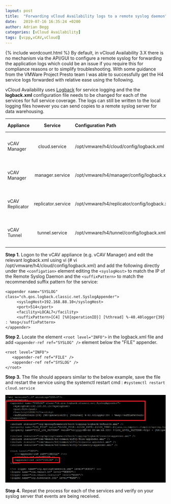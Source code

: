 ```yaml
---
layout: post
title:  "Forwarding vCloud Availability logs to a remote syslog daemon"
date:   2019-07-16 16:35:24 +0200
author: Adrian Begg
categories: [vCloud Availability]
tags: [vcpp,vCAV,vCloud]
---
```

{% include wordcount.html %}
By default, in vCloud Availability 3.X there is no mechanism via the API/GUI to configure a remote syslog for forwarding the application logs which could be an issue if you require this for compliance reasons or to simplify troubleshooting. With some guidance from the VMWare Project Presto team I was able to successfully get the H4 service logs forwarded with relative ease using the following.

vCloud Availability uses [Logback](https://logback.qos.ch/) for service logging and the the **logback.xml** configuration file needs to be changed for each of the services for full service coverage. The logs can still be written to the local logging files however you can send copies to a remote syslog server for data warehousing.

| Appliance        | Service            | Configuration Path                           | Recommended Suffix Pattern                                            |
| :--------------- |:------------------:| :--------------------------------------------|:----------------------------------------------------------------------|
| vCAV Manager     | cloud.service      | /opt/vmware/h4/cloud/config/logback.xml      | [C4] [%X{operationID}] [%thread] %-40.40logger{39} : %msg             |
| vCAV Manager     | manager.service    | /opt/vmware/h4/manager/config/logback.xml    | [H4-Manager] [%X{operationID}] [%thread] %-40.40logger{39} : %msg     |
| vCAV Replicator  | replicator.service | /opt/vmware/h4/replicator/config/logback.xml | [H4-Replicator] [%X{operationID}] [%thread] %-40.40logger{39} : %msg  |
| vCAV Tunnel      | tunnel.service     | /opt/vmware/h4/tunnel/config/logback.xml     | [H4-Tunnel] [%X{operationID}] [%thread] %-40.40logger{39} : %msg      |

**Step 1.** Logon to the vCAV appliance (e.g. vCAV Manager) and edit the relevant logback.xml using vi (# vi /opt/vmware/h4/cloud/config/logback.xml) and add the following directly under the `<configation>` element editing the `<syslogHost>` to match the IP of the Remote Syslog Daemon and the `<suffixPattern>` to match the recommended suffix pattern for the service:
```
<appender name="SYSLOG" class="ch.qos.logback.classic.net.SyslogAppender">
     <syslogHost>192.168.88.10</syslogHost>
     <port>514</port>
     <facility>LOCAL7</facility>
     <suffixPattern>[C4] [%X{operationID}] [%thread] %-40.40logger{39} : %msg</suffixPattern>
</appender>
```
**Step 2.** Locate the element `<root level="INFO">` in the logback.xml file and add `<appender-ref ref="SYSLOG" />` element below the "FILE" appender.
```
<root level="INFO">
   <appender-ref ref="FILE" />
   <appender-ref ref="SYSLOG" />
</root>
```
**Step 3.** The file should appears similar to the below example, save the file and restart the service using the systemctl restart cmd : `#systemctl restart cloud.service`

![Example logback.xml for the cloud.service sending default logging to syslogd @ 192.168.88.10](/assets/vCAV-EnableSyslog-C4-logbackxml.png)

**Step 4.** Repeat the process for each of the services and verify on your syslog server that events are being received.

